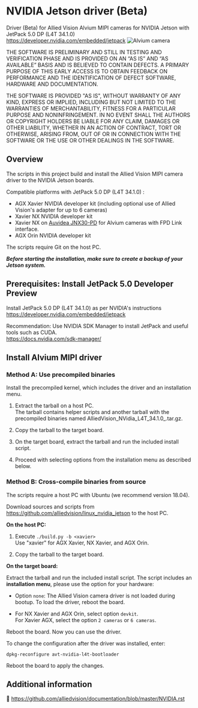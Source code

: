 # NVIDIA Jetson driver (Beta)


Driver (Beta) for Allied Vision Alvium MIPI cameras for NVIDIA Jetson with JetPack 5.0 DP (L4T 34.1.0)     
https://developer.nvidia.com/embedded/jetpack
![Alvium camera](https://cdn.alliedvision.com/fileadmin/content/images/cameras/Alvium/various/alvium-cameras-models.png)

THE SOFTWARE IS PRELIMINARY AND STILL IN TESTING AND VERIFICATION PHASE AND IS PROVIDED ON 
AN “AS IS” AND “AS AVAILABLE” BASIS AND IS BELIEVED TO CONTAIN DEFECTS. A PRIMARY PURPOSE 
OF THIS EARLY ACCESS IS TO OBTAIN FEEDBACK ON PERFORMANCE AND THE IDENTIFICATION OF 
DEFECT SOFTWARE, HARDWARE AND DOCUMENTATION.

THE SOFTWARE IS PROVIDED "AS IS", WITHOUT WARRANTY OF ANY KIND, EXPRESS OR IMPLIED, INCLUDING 
BUT NOT LIMITED TO THE WARRANTIES OF MERCHANTABILITY, FITNESS FOR A PARTICULAR PURPOSE AND 
NONINFRINGEMENT. IN NO EVENT SHALL THE AUTHORS OR COPYRIGHT HOLDERS BE LIABLE FOR ANY CLAIM, 
DAMAGES OR OTHER LIABILITY, WHETHER IN AN ACTION OF CONTRACT, TORT OR OTHERWISE, ARISING FROM, 
OUT OF OR IN CONNECTION WITH THE SOFTWARE OR THE USE OR OTHER DEALINGS IN THE SOFTWARE.

## Overview

The scripts in this project build and install the Allied Vision MIPI camera driver to the NVIDIA Jetson boards.

Compatible platforms with JetPack 5.0 DP (L4T 34.1.0) : 

+ AGX Xavier NVIDIA developer kit (including optional use of Allied Vision's adapter for up to 6 cameras) 
+ Xavier NX NVIDIA developer kit
+ Xavier NX on [Auvidea JNX30-PD](https://auvidea.eu/product/38401/) for Alvium cameras with FPD Link interface.
+ AGX Orin NVIDIA developer kit


The scripts require Git on the host PC.

***Before starting the installation, make sure to create a backup of your Jetson system.***

## Prerequisites: Install JetPack 5.0 Developer Preview
 
Install JetPack 5.0 DP (L4T 34.1.0) as per NVIDIA's instructions
 https://developer.nvidia.com/embedded/jetpack      

Recommendation: Use NVIDIA SDK Manager to install JetPack and useful tools such as CUDA.   
https://docs.nvidia.com/sdk-manager/  


## Install Alvium MIPI driver

### Method A: Use precompiled binaries   
 
  Install the precompiled kernel, which includes the driver and an installation menu.   

  1. Extract the tarball on a host PC.   
  The tarball contains helper scripts and another tarball with the precompiled binaries named AlliedVision_NVidia_L4T_34.1.0_<git-rev>.tar.gz. 

2. Copy the tarball to the target board. 
3. On the target board, extract the tarball and run the included install script.   
4. Proceed with selecting options from the installation menu as described below.

### Method B: Cross-compile binaries from source      
  The scripts require a host PC with Ubuntu (we recommend version 18.04).

Download sources and scripts from https://github.com/alliedvision/linux_nvidia_jetson to the host PC.

**On the host PC:**

1. Execute `./build.py -b <xavier>`  
Use "xavier" for AGX Xavier, NX Xavier, and AGX Orin.

2. Copy the tarball to the target board. 

**On the target board:**

Extract the tarball and run the included install script. 
The script includes an **installation menu**, please use the option for your hardware: 

+ Option `none`: The Allied Vision camera driver is not loaded during bootup. To load the driver, reboot the board.

+ For NX Xavier and AGX Orin, select option `devkit`.   
For Xavier AGX, select the option `2 cameras` or `6 cameras`.

Reboot the board. Now you can use the driver. 

To change the configuration after the driver was installed, enter:

`dpkg-reconfigure avt-nvidia-l4t-bootloader`

Reboot the board to apply the changes.


 ## Additional information
 :open_book:
 https://github.com/alliedvision/documentation/blob/master/NVIDIA.rst
